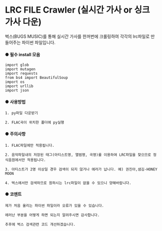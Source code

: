 # LRC FILE Crawler (실시간 가사 or 싱크 가사 다운)


벅스(BUGS MUSIC)를 통해 실시간 가사를 한꺼번에 크롤링하여 각각의 lrc파일로 만들어주는 파이썬 파일입니다.

#### ● 필수 install 모음
```
import glob
import mutagen
import requests
from bs4 import BeautifulSoup
import os
import urllib
import json
```
#### ● 사용방법
```
1. py파일 다운받기

2. FLAC곡이 위치한 폴더에 py실행
```

#### ● 주의사항
```
1. FLAC파일에만 적용됩니다.

2. 음악파일내의 저장된 태그(아티스트명, 앨범명, 곡명)를 이용하여 LRC파일을 찾으므로 정식음원에서만 적용됩니다.

3. 아티스트가 2명 이상일 경우 검색이 되지 않거나 에러가 납니다. 예) 권진아,샘김-HONEY MOON

4. 벅스에서만 검색하므로 원하시는 lrc파일이 없을 수 있으니 양해바랍니다.
```
#### ● 코멘트
```
제가 처음 올리는 파이썬 파일이라 오류가 있을 수 있습니다. 

에러난 부분을 어떻게 하면 되는지 알려주시면 감사합니다.

추후에 벅스 검색관련 코드 개선하겠습니다.
```
